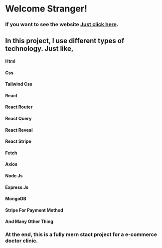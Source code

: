 # Welcome Stranger!

### If you want to see the website [Just click here](https://doctors-association-8734a.web.app/).

## In this project, I use different types of technology. Just like,

#### Html
#### Css
#### Tailwind Css
#### React
#### React Router
#### React Query
#### React Reveal
#### React Stripe
#### Fetch
#### Axios
#### Node Js
#### Express Js
#### MongoDB
#### Stripe For Payment Method

#### And Many Other Thing

### At the end, this is a fully mern stact project for a e-commerce doctor clinic.